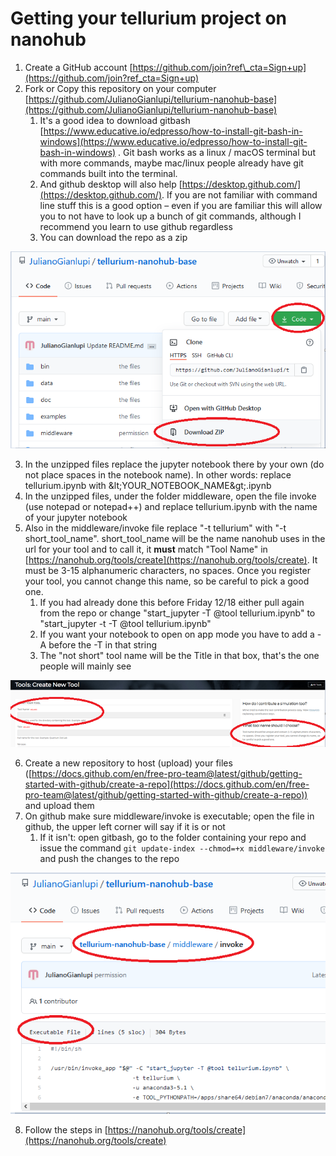 # Getting your tellurium project on nanohub

1. Create a GitHub account [https://github.com/join?ref\_cta=Sign+up](https://github.com/join?ref_cta=Sign+up)
2. Fork or Copy this repository on your computer [https://github.com/JulianoGianlupi/tellurium-nanohub-base](https://github.com/JulianoGianlupi/tellurium-nanohub-base)
    1. It&#39;s a good idea to download gitbash [https://www.educative.io/edpresso/how-to-install-git-bash-in-windows](https://www.educative.io/edpresso/how-to-install-git-bash-in-windows) . Git bash works as a linux / macOS terminal but with more commands, maybe mac/linux people already have git commands built into the terminal.
    2. And github desktop will also help [https://desktop.github.com/](https://desktop.github.com/). If you are not familiar with command line stuff this is a good option – even if you are familiar this will allow you to not have to look up a bunch of git commands, although I recommend you learn to use github regardless
    3. You can download the repo as a zip

![](image1.png)

3. In the unzipped files replace the jupyter notebook there by your own (do not place spaces in the notebook name). In other words: replace tellurium.ipynb with \&lt;YOUR\_NOTEBOOK\_NAME\&gt;.ipynb
4. In the unzipped files, under the folder middleware, open the file invoke (use notepad or notepad++) and replace tellurium.ipynb with the name of your jupyter notebook
5. Also in the middleware/invoke file replace &quot;-t tellurium&quot; with &quot;-t short\_tool\_name&quot;. short\_tool\_name will be the name nanohub uses in the url for your tool and to call it, it **must** match &quot;Tool Name&quot; in [https://nanohub.org/tools/create](https://nanohub.org/tools/create). It must be 3-15 alphanumeric characters, no spaces. Once you register your tool, you cannot change this name, so be careful to pick a good one.
    1. If you had already done this before Friday 12/18 either pull again from the repo or change &quot;start\_jupyter -T @tool tellurium.ipynb&quot; to &quot;start\_jupyter -t -T @tool tellurium.ipynb&quot;
    2. If you want your notebook to open on app mode you have to add a -A before the -T in that string
    3. The &quot;not short&quot; tool name will be the Title in that box, that&#39;s the one people will mainly see

![](image2.png)

6. Create a new repository to host (upload) your files ([https://docs.github.com/en/free-pro-team@latest/github/getting-started-with-github/create-a-repo](https://docs.github.com/en/free-pro-team@latest/github/getting-started-with-github/create-a-repo)) and upload them
7. On github make sure middleware/invoke is executable; open the file in github, the upper left corner will say if it is or not
    1. If it isn&#39;t: open gitbash, go to the folder containing your repo and issue the command ```git update-index --chmod=+x middleware/invoke``` and push the changes to the repo

![](image3.png)

8. Follow the steps in [https://nanohub.org/tools/create](https://nanohub.org/tools/create)
